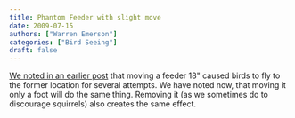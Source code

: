 ```yaml
---
title: Phantom Feeder with slight move
date: 2009-07-15
authors: ["Warren Emerson"]
categories: ["Bird Seeing"]
draft: false
---
```


[We noted in an earlier post](/wemerson/phantomfeeder/) that moving a feeder 18" caused birds to fly to the former location for several attempts. We have noted now, that moving it only a foot will do the same thing. Removing it (as we sometimes do to discourage squirrels) also creates the same effect.